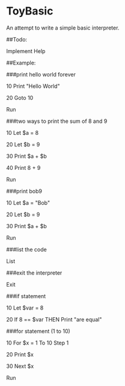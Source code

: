 # ToyBasic

An attempt to write a simple basic interpreter.

##Todo:

Implement Help

##Example:

###print hello world forever

10 Print "Hello World"

20 Goto 10

Run

###two ways to print the sum of 8 and 9

10 Let $a = 8

20 Let $b = 9

30 Print $a + $b

40 Print 8 + 9

Run

###print bob9

10 Let $a = "Bob"

20 Let $b = 9

30 Print $a + $b

Run

###list the code

List

###exit the interpreter

Exit

###if statement

10 Let $var = 8

20 If 8 == $var THEN Print "are equal"

###for statement (1 to 10)

10 For $x = 1 To 10 Step 1

20 Print $x

30 Next $x

Run
